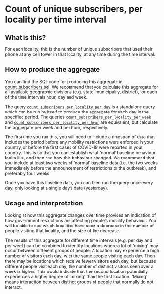 # Count of unique subscribers, per locality per time interval

## What is this?

For each locality, this is the number of unique subscribers that used their phone at any cell tower in that locality, at any time during the time interval.

## How to produce the aggregate

You can find the SQL code for producing this aggregate in [count_subscribers.sql](count_subscribers.sql). We recommend that you calculate this aggregate for all available geographic divisions (e.g. state, municipality, district), for each of the time intervals hour, day and week.

The query [`count_subscribers_per_locality_per_day`](count_subscribers.sql#L5-L20) is a standalone query which can be run by itself to produce the aggregate for each day in the specified period. The queries [`count_subscribers_per_locality_per_week`](count_subscribers.sql#L23-L38) and [`count_subscribers_per_locality_per_hour`](count_subscribers.sql#L41-L57) are equivalent, but calculate the aggregate per week and per hour, respectively.

The first time you run this, you will need to include a timespan of data that includes the period before any mobility restrictions were enforced in your country, or before the first cases of COVID-19 were reported in your country. This is so that you can establish what ‘normal’ baseline behaviour looks like, and then see how this behaviour changed. We recommend that you include at least two weeks of ‘normal’ baseline data (i.e. the two weeks immediately before the announcement of restrictions or the outbreak), and preferably four weeks.

Once you have this baseline data, you can then run the query once every day, only looking at a single day’s data (yesterday).

## Usage and interpretation

Looking at how this aggregate changes over time provides an indication of how government restrictions are affecting people’s mobility behaviour. You will be able to see which localities have seen a decrease in the number of people visiting that locality, and the size of the decrease.

The results of this aggregate for different time intervals (e.g. per day and per week) can be combined to identify locations where a lot of ‘mixing’ may occur between different groups of people: A location may experience a high number of visitors each day, with the same people visiting each day. Then there may be locations which receive fewer visitors each day, but because different people visit each day, the number of distinct visitors seen over a week is higher. This would indicate that the second location potentially experiences a higher degree of ‘mixing’ than the first location. ‘Mixing’ means interaction between distinct groups of people that normally do not interact.